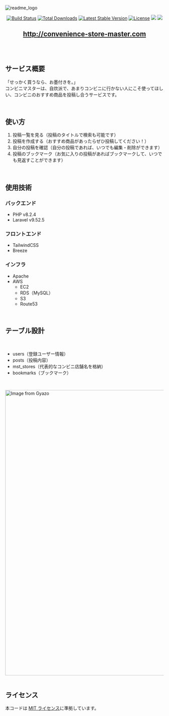 ![readme_logo](https://raw.githubusercontent.com/draobfrus/laravel_post_app/add_images/readme_logo.png)

<p align="center">
  <a href="https://github.com/laravel/framework/actions"><img src="https://github.com/laravel/framework/workflows/tests/badge.svg" alt="Build Status"></a>
  <a href="https://packagist.org/packages/laravel/framework"><img src="https://img.shields.io/packagist/dt/laravel/framework" alt="Total Downloads"></a>
  <a href="https://packagist.org/packages/laravel/framework"><img src="https://img.shields.io/packagist/v/laravel/framework" alt="Latest Stable Version"></a>
  <a href="https://packagist.org/packages/laravel/framework"><img src="https://img.shields.io/packagist/l/laravel/framework" alt="License"></a>
  <img src="https://img.shields.io/badge/php-v8.2.4-blueviolet">
  <img src="https://img.shields.io/badge/laravel-v9.52.5-ff69b4">
</p>

<h2 align="center">
  <a href="http://convenience-store-master.com">http://convenience-store-master.com</a>
</h2>
<br>
<br />

## サービス概要

「せっかく買うなら、お墨付きを。」<br>
コンビニマスターは、自炊派で、あまりコンビニに行かない人にこそ使ってほしい、コンビニのおすすめ商品を投稿し合うサービスです。</br>

<br />

## 使い方

1. 投稿一覧を見る（投稿のタイトルで検索も可能です）
2. 投稿を作成する（おすすめ商品があったらぜひ投稿してください！）
3. 自分の投稿を確認（自分の投稿であれば、いつでも編集・削除ができます）
4. 投稿のブックマーク（お気に入りの投稿があればブックマークして、いつでも見返すことができます）

<br />

## 使用技術

### バックエンド

-   PHP v8.2.4
-   Laravel v9.52.5

### フロントエンド

-   TailwindCSS
-   Breeze

### インフラ

-   Apache
-   AWS
    -   EC2
    -   RDS（MySQL）
    -   S3
    -   Route53

<br />

## テーブル設計

<br>

-   users（登録ユーザー情報）
-   posts（投稿内容）
-   mst_stores（代表的なコンビニ店舗名を格納）
-   bookmarks（ブックマーク）

<br>

<a href="https://gyazo.com/acef91891daab8ef532005dedd75177b"><img src="https://i.gyazo.com/acef91891daab8ef532005dedd75177b.png" alt="Image from Gyazo" width="903"/></a>
<br>
<br />

## ライセンス

本コードは [MIT ライセンス](https://opensource.org/licenses/MIT)に準拠しています。
